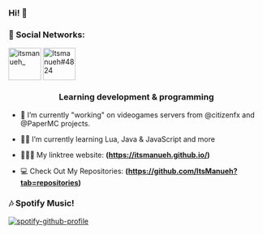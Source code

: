 ### Hi! 👋

### 📲 Social Networks:</h3>
<p align="left">
<a href="https://twitter.com/itsmanueh_" target="blank"><img align="center" src="https://cdn3.iconfinder.com/data/icons/free-social-icons/67/twitter_circle_color-512.png" alt="itsmanueh_" height="64" width="64"/></a>
<a href="https://dsc.bio/itsmanueh" target="blank"><img align="center" src="https://webstockreview.net/images/discord-icon-png.png" alt="Itsmanueh#4824" height="64" width="64"/></a>
</p>

<h3 align="center">Learning development & programming</h3>

- 🔭 I’m currently "working" on videogames servers from @citizenfx and @PaperMC projects.

- 👦🏽 I’m currently learning Lua, Java & JavaScript and more

- 👨🏽‍💻 My linktree website: **(https://itsmanueh.github.io/)**

- 💻 Check Out My Repositories: **(https://github.com/ItsManueh?tab=repositories)**

### 🎶 Spotify Music!
[![spotify-github-profile](https://spotify-github-profile.vercel.app/api/view?uid=facinglife&cover_image=true&theme=novatorem)](https://spotify-github-profile.vercel.app/api/view?uid=facinglife&redirect=true)
